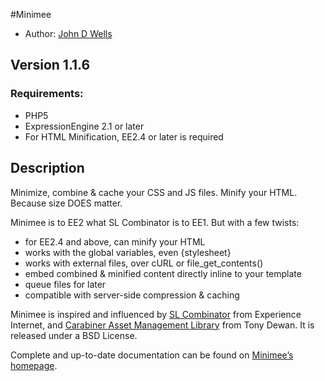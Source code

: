 #Minimee

* Author: [John D Wells](http://johndwells.com)

## Version 1.1.6

### Requirements:

* PHP5
* ExpressionEngine 2.1 or later
* For HTML Minification, EE2.4 or later is required

## Description

Minimize, combine & cache your CSS and JS files. Minify your HTML. Because size DOES matter.

Minimee is to EE2 what SL Combinator is to EE1.  But with a few twists:

* for EE2.4 and above, can minify your HTML
* works with the global variables, even {stylesheet}
* works with external files, over cURL or file_get_contents()
* embed combined & minified content directly inline to your template
* queue files for later
* compatible with server-side compression & caching

Minimee is inspired and influenced by [SL Combinator](http://experienceinternet.co.uk/software/sl-combinator/) from Experience Internet, and [Carabiner Asset Management Library](http://codeigniter.com/wiki/Carabiner/) from Tony Dewan. It is released under a BSD License.

Complete and up-to-date documentation can be found on [Minimee’s homepage](http://johndwells.com/software/minimee).
